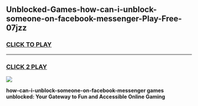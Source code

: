 
## Unblocked-Games-how-can-i-unblock-someone-on-facebook-messenger-Play-Free-07jzz
<h3>
<a href="https://premium76.site?title=how-can-i-unblock-someone-on-facebook-messenger&ref=21A">CLICK TO PLAY</a></h3>
<hr>

<h3>
<a href="https://premium76.site?title=how-can-i-unblock-someone-on-facebook-messenger&ref=21A">CLICK 2 PLAY</a>
  
</h3>

<a href="https://premium76.site?title=how-can-i-unblock-someone-on-facebook-messenger&ref=21A"><img src="https://clearcache.store/games.png"></a>


**how-can-i-unblock-someone-on-facebook-messenger games unblocked: Your Gateway to Fun and Accessible Online Gaming**
